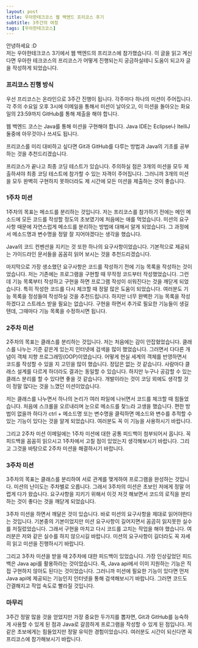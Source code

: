```yaml
---
layout: post
title: 우아한테크코스 웹 백엔드 프리코스 후기
subtitle: 3주간의 여정
tags: [우아한테크코스]
---
```


안녕하세요 :D  
저는 우아한테크코스 3기에서 웹 백엔드의 프리코스에 참가했습니다.
이 글을 읽고 계신다면 우아한 테크코스의 프리코스가 어떻게 진행되는지 궁금하실테니 도움이 되고자 글을 작성하게 되었습니다.  

### 프리코스 진행 방식
우선 프리코스는 온라인으로 3주간 진행이 됩니다. 각주마다 하나의 미션이 주어집니다.
각 주의 수요일 오후 3시에 이메일을 통해서 미션이 날아오고, 이 미션을 돌아오는 화요일의 23:59까지 GitHub를 통해 제출을 해야 합니다.  

웹 백엔드 코스는 Java를 통해 미션을 구현해야 합니다.
Java IDE는 Eclipse나 ItelliJ 둘중에 아무것이나 쓰셔도 됩니다.

프리코스를 미리 대비하고 싶다면 Git과 GitHub를 다루는 방법과 Java의 기초를 공부하는 것을 추천드리겠습니다.

프리코스가 끝나고 최종 코딩 테스트가 있습니다.
주의하실 점은 3개의 미션을 모두 제출하셔야 최종 코딩 테스트에 참가할 수 있는 자격이 주어집니다.
그러니까 3개의 미션을 모두 완벽히 구현하지 못하더라도 제 시간에 모든 미션을 제출하는 것이 좋습니다.

### 1주차 미션
1주차의 목표는 메소드를 분리하는 것입니다.
저는 프리코스를 참가하기 전에는 메인 메소드에 모든 코드를 작성할 정도의 초보였기에 처음에는 애를 먹었습니다.
미션의 요구사항 때문에 자연스럽게 메소드를 분리하는 방법에 대해서 알게 되었습니다.
그 과정에서 메소드명과 변수명을 정말 잘 지어야겠다는 생각을 했습니다.

Java의 코드 컨벤션을 지키는 것 또한 하나의 요구사항이었습니다.
기본적으로 제공되는 가이드라인 문서들을 꼼꼼히 읽어 보시는 것을 추천드리겠습니다.

마지막으로 가장 생소했던 요구사항은 코드를 작성하기 전에 기능 목록을 작성하는 것이었습니다.
저는 기존에는 프로그램을 구현할 때 무작정 코드부터 작성했었습니다.
그런데 기능 목록부터 작성하고 구현을 하면 프로그램 작성이 쉬워진다는 것을 깨닫게 되었습니다.
특히 작성한 코드를 다시 체크할 때 정말 많은 도움이 되었습니다.
여러분도 기능 목록을 정성들여 작성하실 것을 추천드립니다.
하지만 너무 완벽한 기능 목록을 작성하겠다고 스트레스 받을 필요는 없습니다.
구현을 하면서 추가로 필요한 기능들이 생길텐데, 그때마다 기능 목록을 수정하시면 됩니다.

### 2주차 미션
2주차의 목표는 클래스를 분리하는 것입니다.
저는 처음에는 감이 안잡혔었습니다.
클래스를 나누는 기준 같은게 있는지 인터넷에 검색을 많이 했었습니다.
그러면서 다다른 개념이 객체 지향 프로그래밍(OOP)이였습니다.
어떻게 현실 세계의 객체를 반영하면서 코드를 작성할 수 있을 지 고민을 많이 했습니다.
정답은 없는 것 같습니다.
사람마다 클래스 설계를 다르게 하더라도 결과는 동일할 수 있습니다.
하지만 누구나 공감할 수 있는 클래스 분리를 할 수 있다면 좋을 것 같습니다.
개발이라는 것이 코딩 외에도 생각할 것이 정말 많다는 것을 느꼈던 미션이었습니다.

저는 클래스를 나누면서 하나의 논리가 여러 파일에 나뉘면서 코드를 체크할 때 힘들었습니다.
처음에 스크롤을 오르내리며 눈으로 메소드를 찾느라 고생을 했습니다.
편한 방법이 없을까 하다가 ctrl + 메소드명 또는 변수명을 클릭하면 메소드와 변수를 추적할 수 있는 기능이 있다는 것을 알게 되었습니다.
여러분도 꼭 이 기능을 사용하시기 바랍니다.

그리고 2주차 미션 이메일에는 1주차 미션에 대한 공통 피드백이 첨부되어서 옵니다.
꼭 피드백을 꼼꼼히 읽으시고 1주차에서 고칠 점이 있었는지 생각해보시기 바랍니다.
그리고 그것을 바탕으로 2주차 미션을 해결하시기 바랍니다.

### 3주차 미션 
3주차의 목표는 클래스를 분리하여 서로 관계를 맺게하여 프로그램을 완성하는 것입니다.
미션의 난이도는 주차별로 오릅니다.
그래서 3주차의 미션은 초보인 저에게 정말 어렵게 다가 왔습니다.
요구사항을 지키기 위해서 이것 저것 해보면서 코드의 로직을 분리하는 것이 좋다는 것을 깨닫게 되었습니다.

3주차 미션을 하면서 깨달은 것이 있습니다.
바로 미션의 요구사항을 제대로 읽어야한다는 것입니다.
기본중의 기본이었지만 미션 요구사항이 길어지면서 꼼곰히 읽지못한 실수를 저질렀었습니다.
그래서 구현을 마치고 다시 코드를 고치는 작업을 해야 했습니다.
여러분은 저와 같은 실수를 하지 않으시길 바랍니다.
미션의 요구사항이 길더라도 꼭 자세히 읽고 미션을 진행하시기 바랍니다.

그리고 3주차 미션을 받을 때 2주차에 대한 피드백이 있었습니다.
가장 인상깊었던 피드백은 Java api를 활용하라는 것이었습니다.
즉, Java api에서 이미 지원하는 기능은 직접 구현하지 않아도 된다는 것이었습니다.
그러니까 미션에 필요한 기능이 있다면 먼저 Java api에 제공되는 기능인지 인터넷을 통해 검색해보시기 바랍니다.
그러면 코드도 간결해지고 작업 속도로 빨라질 것입니다.

### 마무리
3주간 정말 많을 것을 얻었지만 가장 중요한 두가지를 뽑자면, Git과 GitHub를 능숙하게 사용할 수 있게 된 점과 Java로 갈끔하게 프로그램을 작성할 수 있게 된 점입니다.
저 같은 초보에게는 힘들었지만 정말 유익한 경험이었습니다.
여러분도 시간이 되신다면 꼭 프리코스에 참가해보시기 바랍니다.
